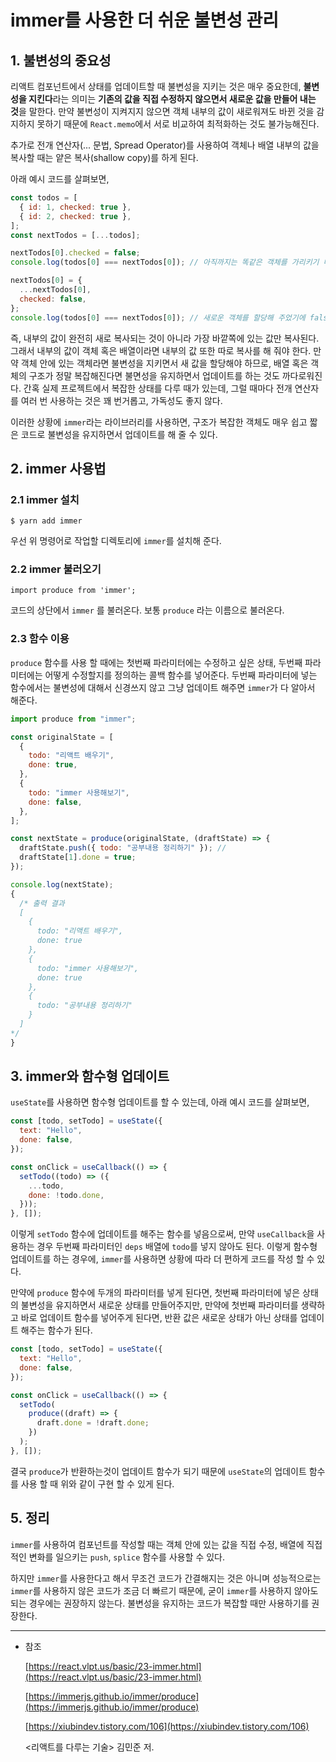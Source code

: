 # immer를 사용한 더 쉬운 불변성 관리

## 1. 불변성의 중요성

리액트 컴포넌트에서 상태를 업데이트할 때 불변성을 지키는 것은 매우 중요한데, **불변성을 지킨다**라는 의미는 **기존의 값을 직접 수정하지 않으면서 새로운 값을 만들어 내는 것**을 말한다. 만약 불변성이 지켜지지 않으면 객체 내부의 값이 새로워져도 바뀐 것을 감지하지 못하기 때문에 `React.memo`에서 서로 비교하여 최적화하는 것도 불가능해진다.

추가로 전개 연산자(... 문법, Spread Operator)를 사용하여 객체나 배열 내부의 값을 복사할 때는 얕은 복사(shallow copy)를 하게 된다.

아래 예시 코드를 살펴보면,

```jsx
const todos = [
  { id: 1, checked: true },
  { id: 2, checked: true },
];
const nextTodos = [...todos];

nextTodos[0].checked = false;
console.log(todos[0] === nextTodos[0]); // 아직까지는 똑같은 객체를 가리키기 때문에 true를 출력함.

nextTodos[0] = {
  ...nextTodos[0],
  checked: false,
};
console.log(todos[0] === nextTodos[0]); // 새로운 객체를 할당해 주었기에 false
```

즉, 내부의 값이 완전히 새로 복사되는 것이 아니라 가장 바깥쪽에 있는 값만 복사된다. 그래서 내부의 값이 객체 혹은 배열이라면 내부의 값 또한 따로 복사를 해 줘야 한다. 만약 객체 안에 있는 객체라면 불변성을 지키면서 새 값을 할당해야 하므로, 배열 혹은 객체의 구조가 정말 복잡해진다면 불면성을 유지하면서 업데이트를 하는 것도 까다로워진다. 간혹 실제 프로젝트에서 복잡한 상태를 다루 때가 있는데, 그럴 때마다 전개 연산자를 여러 번 사용하는 것은 꽤 번거롭고, 가독성도 좋지 않다.

이러한 상황에 `immer`라는 라이브러리를 사용하면, 구조가 복잡한 객체도 매우 쉽고 짧은 코드로 불변성을 유지하면서 업데이트를 해 줄 수 있다.

## 2. immer 사용법

### 2.1 immer 설치

`$ yarn add immer`

우선 위 명령어로 작업할 디렉토리에 `immer`를 설치해 준다.

### 2.2 immer 불러오기

`import produce from 'immer';`

코드의 상단에서 `immer` 를 불러온다. 보통 `produce` 라는 이름으로 불러온다.

### 2.3 함수 이용

`produce` 함수를 사용 할 때에는 첫번째 파라미터에는 수정하고 싶은 상태, 두번째 파라미터에는 어떻게 수정할지를 정의하는 콜백 함수를 넣어준다. 두번째 파라미터에 넣는 함수에서는 불변성에 대해서 신경쓰지 않고 그냥 업데이트 해주면 `immer`가 다 알아서 해준다.

```jsx
import produce from "immer";

const originalState = [
  {
    todo: "리액트 배우기",
    done: true,
  },
  {
    todo: "immer 사용해보기",
    done: false,
  },
];

const nextState = produce(originalState, (draftState) => {
  draftState.push({ todo: "공부내용 정리하기" }); //
  draftState[1].done = true;
});

console.log(nextState);
{
  /* 출력 결과
  [
    {
      todo: "리액트 배우기",
      done: true
    },
    {
      todo: "immer 사용해보기",
      done: true
    },
    {
      todo: "공부내용 정리하기"
    }
  ]
*/
}
```

## 3. immer와 함수형 업데이트

`useState`를 사용하면 함수형 업데이트를 할 수 있는데, 아래 예시 코드를 살펴보면,

```jsx
const [todo, setTodo] = useState({
  text: "Hello",
  done: false,
});

const onClick = useCallback(() => {
  setTodo((todo) => ({
    ...todo,
    done: !todo.done,
  }));
}, []);
```

이렇게 `setTodo` 함수에 업데이트를 해주는 함수를 넣음으로써, 만약 `useCallback`을 사용하는 경우 두번째 파라미터인 `deps` 배열에 `todo`를 넣지 않아도 된다. 이렇게 함수형 업데이트를 하는 경우에, `immer`를 사용하면 상황에 따라 더 편하게 코드를 작성 할 수 있다.

만약에 `produce` 함수에 두개의 파라미터를 넣게 된다면, 첫번째 파라미터에 넣은 상태의 불변성을 유지하면서 새로운 상태를 만들어주지만, 만약에 첫번째 파라미터를 생략하고 바로 업데이트 함수를 넣어주게 된다면, 반환 값은 새로운 상태가 아닌 상태를 업데이트 해주는 함수가 된다.

```jsx
const [todo, setTodo] = useState({
  text: "Hello",
  done: false,
});

const onClick = useCallback(() => {
  setTodo(
    produce((draft) => {
      draft.done = !draft.done;
    })
  );
}, []);
```

결국 `produce`가 반환하는것이 업데이트 함수가 되기 때문에 `useState`의 업데이트 함수를 사용 할 때 위와 같이 구현 할 수 있게 된다.

## 5. 정리

`immer`를 사용하여 컴포넌트를 작성할 때는 객체 안에 있는 값을 직접 수정, 배열에 직접적인 변화를 일으키는 `push`, `splice` 함수를 사용할 수 있다.

하지만 `immer`를 사용한다고 해서 무조건 코드가 간결해지는 것은 아니며 성능적으로는 `immer`를 사용하지 않은 코드가 조금 더 빠르기 때문에, 굳이 `immer`를 사용하지 않아도 되는 경우에는 권장하지 않는다. 불변성을 유지하는 코드가 복잡할 때만 사용하기를 권장한다.

---

- 참조

  [https://react.vlpt.us/basic/23-immer.html](https://react.vlpt.us/basic/23-immer.html)

  [https://immerjs.github.io/immer/produce](https://immerjs.github.io/immer/produce)

  [https://xiubindev.tistory.com/106](https://xiubindev.tistory.com/106)

  <리액트를 다루는 기술> 김민준 저.
